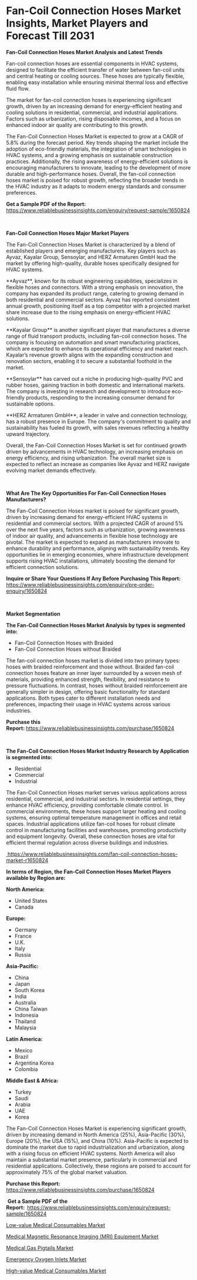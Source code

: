 <p><h1>Fan-Coil Connection Hoses Market Insights, Market Players and Forecast Till 2031</h1></p><p><strong>Fan-Coil Connection Hoses Market Analysis and Latest Trends</strong></p>
<p><p>Fan-coil connection hoses are essential components in HVAC systems, designed to facilitate the efficient transfer of water between fan-coil units and central heating or cooling sources. These hoses are typically flexible, enabling easy installation while ensuring minimal thermal loss and effective fluid flow. </p><p>The market for fan-coil connection hoses is experiencing significant growth, driven by an increasing demand for energy-efficient heating and cooling solutions in residential, commercial, and industrial applications. Factors such as urbanization, rising disposable incomes, and a focus on enhanced indoor air quality are contributing to this growth. </p><p>The Fan-Coil Connection Hoses Market is expected to grow at a CAGR of 5.8% during the forecast period. Key trends shaping the market include the adoption of eco-friendly materials, the integration of smart technologies in HVAC systems, and a growing emphasis on sustainable construction practices. Additionally, the rising awareness of energy-efficient solutions is encouraging manufacturers to innovate, leading to the development of more durable and high-performance hoses. Overall, the fan-coil connection hoses market is poised for robust growth, reflecting the broader trends in the HVAC industry as it adapts to modern energy standards and consumer preferences.</p></p>
<p><strong>Get a Sample PDF of the Report:&nbsp;</strong> <a href="https://www.reliablebusinessinsights.com/enquiry/request-sample/1650824?utm_campaign=102&utm_medium=2&utm_source=Github&utm_content=ia&utm_term=08122024&utm_id=fan-coil-connection-hoses">https://www.reliablebusinessinsights.com/enquiry/request-sample/1650824</a></p>
<p>&nbsp;</p>
<p><strong>Fan-Coil Connection Hoses Major Market Players</strong></p>
<p><p>The Fan-Coil Connection Hoses Market is characterized by a blend of established players and emerging manufacturers. Key players such as Ayvaz, Kayalar Group, Sensoylar, and HERZ Armaturen GmbH lead the market by offering high-quality, durable hoses specifically designed for HVAC systems.</p><p>**Ayvaz**, known for its robust engineering capabilities, specializes in flexible hoses and connectors. With a strong emphasis on innovation, the company has expanded its product range, catering to growing demand in both residential and commercial sectors. Ayvaz has reported consistent annual growth, positioning itself as a top competitor with a projected market share increase due to the rising emphasis on energy-efficient HVAC solutions.</p><p>**Kayalar Group** is another significant player that manufactures a diverse range of fluid transport products, including fan-coil connection hoses. The company is focusing on automation and smart manufacturing practices, which are expected to enhance its operational efficiency and market reach. Kayalar’s revenue growth aligns with the expanding construction and renovation sectors, enabling it to secure a substantial foothold in the market.</p><p>**Sensoylar** has carved out a niche in producing high-quality PVC and rubber hoses, gaining traction in both domestic and international markets. The company is investing in research and development to introduce eco-friendly products, responding to the increasing consumer demand for sustainable options.</p><p>**HERZ Armaturen GmbH**, a leader in valve and connection technology, has a robust presence in Europe. The company's commitment to quality and sustainability has fueled its growth, with sales revenues reflecting a healthy upward trajectory.</p><p>Overall, the Fan-Coil Connection Hoses Market is set for continued growth driven by advancements in HVAC technology, an increasing emphasis on energy efficiency, and rising urbanization. The overall market size is expected to reflect an increase as companies like Ayvaz and HERZ navigate evolving market demands effectively.</p></p>
<p>&nbsp;</p>
<p><strong>What Are The Key Opportunities For Fan-Coil Connection Hoses Manufacturers?</strong></p>
<p><p>The Fan-Coil Connection Hoses market is poised for significant growth, driven by increasing demand for energy-efficient HVAC systems in residential and commercial sectors. With a projected CAGR of around 5% over the next five years, factors such as urbanization, growing awareness of indoor air quality, and advancements in flexible hose technology are pivotal. The market is expected to expand as manufacturers innovate to enhance durability and performance, aligning with sustainability trends. Key opportunities lie in emerging economies, where infrastructure development supports rising HVAC installations, ultimately boosting the demand for efficient connection solutions.</p></p>
<p><strong>Inquire or Share Your Questions If Any Before Purchasing This Report:</strong> <a href="https://www.reliablebusinessinsights.com/enquiry/pre-order-enquiry/1650824?utm_campaign=102&utm_medium=2&utm_source=Github&utm_content=ia&utm_term=08122024&utm_id=fan-coil-connection-hoses">https://www.reliablebusinessinsights.com/enquiry/pre-order-enquiry/1650824</a></p>
<p>&nbsp;</p>
<p><strong>Market Segmentation</strong></p>
<p><strong>The Fan-Coil Connection Hoses Market Analysis by types is segmented into:</strong></p>
<p><ul><li>Fan-Coil Connection Hoses with Braided</li><li>Fan-Coil Connection Hoses without Braided</li></ul></p>
<p><p>The fan-coil connection hoses market is divided into two primary types: hoses with braided reinforcement and those without. Braided fan-coil connection hoses feature an inner layer surrounded by a woven mesh of materials, providing enhanced strength, flexibility, and resistance to pressure fluctuations. In contrast, hoses without braided reinforcement are generally simpler in design, offering basic functionality for standard applications. Both types cater to different installation needs and preferences, impacting their usage in HVAC systems across various industries.</p></p>
<p><strong>Purchase this Report:&nbsp;</strong><a href="https://www.reliablebusinessinsights.com/purchase/1650824?utm_campaign=102&utm_medium=2&utm_source=Github&utm_content=ia&utm_term=08122024&utm_id=fan-coil-connection-hoses">https://www.reliablebusinessinsights.com/purchase/1650824</a></p>
<p>&nbsp;</p>
<p><strong>The Fan-Coil Connection Hoses Market Industry Research by Application is segmented into:</strong></p>
<p><ul><li>Residential</li><li>Commercial</li><li>Industrial</li></ul></p>
<p><p>The Fan-Coil Connection Hoses market serves various applications across residential, commercial, and industrial sectors. In residential settings, they enhance HVAC efficiency, providing comfortable climate control. In commercial environments, these hoses support larger heating and cooling systems, ensuring optimal temperature management in offices and retail spaces. Industrial applications utilize fan-coil hoses for robust climate control in manufacturing facilities and warehouses, promoting productivity and equipment longevity. Overall, these connection hoses are vital for efficient thermal regulation across diverse buildings and industries.</p></p>
<p><a href="https://www.reliablebusinessinsights.com/fan-coil-connection-hoses-market-r1650824?utm_campaign=102&utm_medium=2&utm_source=Github&utm_content=ia&utm_term=08122024&utm_id=fan-coil-connection-hoses">&nbsp;https://www.reliablebusinessinsights.com/fan-coil-connection-hoses-market-r1650824</a></p>
<p><strong>In terms of Region, the Fan-Coil Connection Hoses Market Players available by Region are:</strong></p>
<p>
    <p> <strong> North America: </strong>
        <ul>
            <li>United States</li>
            <li>Canada</li>
        </ul>
        </p> 
    <p> <strong> Europe: </strong>
        <ul>
            <li>Germany</li>
            <li>France</li>
            <li>U.K.</li>
            <li>Italy</li>
            <li>Russia</li>
        </ul>
        </p> 
    <p> <strong> Asia-Pacific: </strong>
        <ul>
            <li>China</li>
            <li>Japan</li>
            <li>South Korea</li>
            <li>India</li>
            <li>Australia</li>
            <li>China Taiwan</li>
            <li>Indonesia</li>
            <li>Thailand</li>
            <li>Malaysia</li>
        </ul>
        </p> 
    <p> <strong> Latin America: </strong>
        <ul>
            <li>Mexico</li>
            <li>Brazil</li>
            <li>Argentina Korea</li>
            <li>Colombia</li>
        </ul>
        </p> 
    <p> <strong> Middle East & Africa: </strong>
        <ul>
            <li>Turkey</li>
            <li>Saudi</li>
            <li>Arabia</li>
            <li>UAE</li>
            <li>Korea</li>
        </ul>
    </p>
    </p>
<p><p>The Fan-Coil Connection Hoses Market is experiencing significant growth, driven by increasing demand in North America (25%), Asia-Pacific (30%), Europe (20%), the USA (15%), and China (10%). Asia-Pacific is expected to dominate the market due to rapid industrialization and urbanization, along with a rising focus on efficient HVAC systems. North America will also maintain a substantial market presence, particularly in commercial and residential applications. Collectively, these regions are poised to account for approximately 75% of the global market valuation.</p></p>
<p><strong>Purchase this Report: </strong><a href="https://www.reliablebusinessinsights.com/purchase/1650824?utm_campaign=102&utm_medium=2&utm_source=Github&utm_content=ia&utm_term=08122024&utm_id=fan-coil-connection-hoses">https://www.reliablebusinessinsights.com/purchase/1650824</a></p>
<p>&nbsp;<strong>Get a Sample PDF of the Report:&nbsp;&nbsp;</strong><a href="https://www.reliablebusinessinsights.com/enquiry/request-sample/1650824?utm_campaign=102&utm_medium=2&utm_source=Github&utm_content=ia&utm_term=08122024&utm_id=fan-coil-connection-hoses">https://www.reliablebusinessinsights.com/enquiry/request-sample/1650824</a></p>
<p><strong></strong></p>
<p><p><a href="https://www.linkedin.com/pulse/low-value-medical-consumables-market-trends-detailed-sswvc?utm_campaign=102&utm_medium=2&utm_source=Github&utm_content=ia&utm_term=08122024&utm_id=fan-coil-connection-hoses">Low-value Medical Consumables Market</a></p><p><a href="https://www.linkedin.com/pulse/t-insight-dial-ziosf?utm_campaign=102&utm_medium=2&utm_source=Github&utm_content=ia&utm_term=08122024&utm_id=fan-coil-connection-hoses">Medical Magnetic Resonance Imaging (MRI) Equipment Market</a></p><p><a href="https://github.com/cervetatum8110/Market-Research-Report-List-1/blob/main/medical-gas-pigtails-market.md?utm_campaign=102&utm_medium=2&utm_source=Github&utm_content=ia&utm_term=08122024&utm_id=fan-coil-connection-hoses">Medical Gas Pigtails Market</a></p><p><a href="https://github.com/NargisHussain75/Market-Research-Report-List-1/blob/main/emergency-oxygen-inlets-market.md?utm_campaign=102&utm_medium=2&utm_source=Github&utm_content=ia&utm_term=08122024&utm_id=fan-coil-connection-hoses">Emergency Oxygen Inlets Market</a></p><p><a href="https://www.linkedin.com/pulse/high-value-medical-consumables-market-size-insights-types-share-7v0nc?utm_campaign=102&utm_medium=2&utm_source=Github&utm_content=ia&utm_term=08122024&utm_id=fan-coil-connection-hoses">High-value Medical Consumables Market</a></p></p>